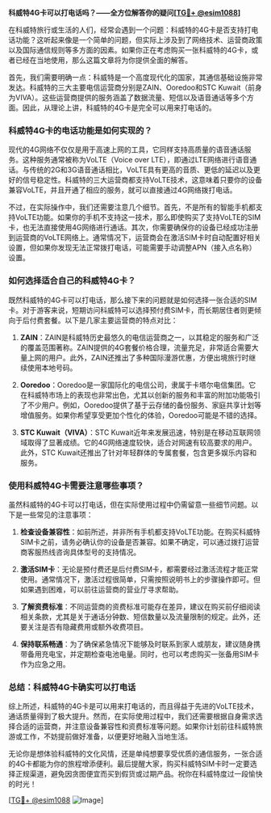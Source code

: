 **科威特4G卡可以打电话吗？——全方位解答你的疑问[[TG💪+ @esim1088](https://t.me/s/esim1088)]**

在科威特旅行或生活的人们，经常会遇到一个问题：科威特的4G卡是否支持打电话功能？这听起来像是一个简单的问题，但实际上涉及到了网络技术、运营商政策以及国际通信规则等多方面的因素。如果你正在考虑购买一张科威特的4G卡，或者已经在当地使用，那么这篇文章将为你提供全面的解答。

首先，我们需要明确一点：科威特是一个高度现代化的国家，其通信基础设施非常发达。科威特的三大主要电信运营商分别是ZAIN、Ooredoo和STC Kuwait（前身为VIVA）。这些运营商提供的服务涵盖了数据流量、短信以及语音通话等多个方面。因此，从理论上讲，科威特的4G卡是完全可以用来打电话的。

### **科威特4G卡的电话功能是如何实现的？**

现代的4G网络不仅仅是用于高速上网的工具，它同样支持高质量的语音通话服务。这种服务通常被称为VoLTE（Voice over LTE），即通过LTE网络进行语音通话。与传统的2G和3G语音通话相比，VoLTE具有更高的音质、更低的延迟以及更好的信号稳定性。科威特的三大运营商都支持VoLTE技术，这意味着只要你的设备兼容VoLTE，并且开通了相应的服务，就可以直接通过4G网络拨打电话。

不过，在实际操作中，我们还需要注意几个细节。首先，不是所有的智能手机都支持VoLTE功能。如果你的手机不支持这一技术，那么即使购买了支持VoLTE的SIM卡，也无法直接使用4G网络进行通话。其次，你需要确保你的设备已经成功注册到运营商的VoLTE网络上。通常情况下，运营商会在激活SIM卡时自动配置好相关设置，但如果你发现无法正常拨打电话，可能需要手动调整APN（接入点名称）设置。

### **如何选择适合自己的科威特4G卡？**

既然科威特的4G卡可以打电话，那么接下来的问题就是如何选择一张合适的SIM卡。对于游客来说，短期访问科威特可以选择预付费SIM卡，而长期居住者则更倾向于后付费套餐。以下是几家主要运营商的特点对比：

1. **ZAIN**：ZAIN是科威特历史最悠久的电信运营商之一，以其稳定的服务和广泛的覆盖范围著称。ZAIN提供的4G套餐价格合理，流量充足，非常适合需要大量上网的用户。此外，ZAIN还推出了多种国际漫游优惠，方便出境旅行时继续使用本地号码。

2. **Ooredoo**：Ooredoo是一家国际化的电信公司，隶属于卡塔尔电信集团。它在科威特市场上的表现也非常出色，尤其以创新的服务和丰富的附加功能吸引了不少用户。例如，Ooredoo提供了基于云存储的备份服务、家庭共享计划等增值服务。如果你希望享受更加个性化的体验，Ooredoo可能是不错的选择。

3. **STC Kuwait（VIVA）**：STC Kuwait近年来发展迅速，特别是在移动互联网领域取得了显著成绩。它的4G网络速度较快，适合对网速有较高要求的用户。此外，STC Kuwait还推出了针对年轻群体的专属套餐，包含更多娱乐内容和服务。

### **使用科威特4G卡需要注意哪些事项？**

虽然科威特的4G卡可以打电话，但在实际使用过程中仍需留意一些细节问题。以下是一些常见的注意事项：

1. **检查设备兼容性**：如前所述，并非所有手机都支持VoLTE功能。在购买科威特SIM卡之前，请务必确认你的设备是否兼容。如果不确定，可以通过拨打运营商客服热线咨询具体型号的支持情况。

2. **激活SIM卡**：无论是预付费还是后付费SIM卡，都需要经过激活流程才能正常使用。通常情况下，激活过程很简单，只需按照说明书上的步骤操作即可。但如果遇到困难，可以前往运营商的营业厅寻求帮助。

3. **了解资费标准**：不同运营商的资费标准可能存在差异，建议在购买前仔细阅读相关条款，尤其是关于通话分钟数、短信数量以及流量限制的规定。此外，还要关注是否有隐藏费用或额外收费项目。

4. **保持联系畅通**：为了确保紧急情况下能够及时联系到家人或朋友，建议随身携带备用充电宝，并定期检查电池电量。同时，也可以考虑购买一张备用SIM卡作为应急之用。

### **总结：科威特4G卡确实可以打电话**

综上所述，科威特的4G卡是可以用来打电话的，而且得益于先进的VoLTE技术，通话质量得到了极大提升。然而，在实际使用过程中，我们还需要根据自身需求选择合适的运营商，并注意设备兼容性和资费标准等问题。如果你计划前往科威特旅游或工作，不妨提前做好准备，以便更好地融入当地生活。

无论你是想体验科威特的文化风情，还是单纯想要享受优质的通信服务，一张合适的4G卡都能为你的旅程增添便利。最后提醒大家，购买科威特SIM卡时一定要选择正规渠道，避免因贪图便宜而买到假货或过期产品。祝你在科威特度过一段愉快的时光！

[[TG💪+ @esim1088](https://t.me/s/esim1088) ![Image](https://i.postimg.cc/4NQfJmqS/Snipaste-2025-05-13-00-14-12.png)]